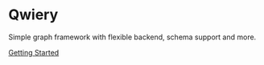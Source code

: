 # Qwiery

Simple graph framework with flexible backend, schema support and more.

[Getting Started](/guide/getting-started)